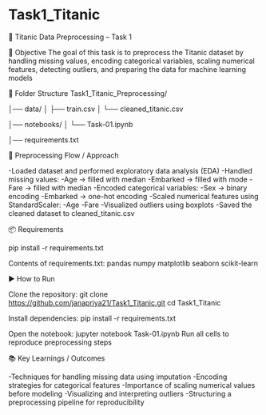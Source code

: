 # Task1_Titanic
🚢 Titanic Data Preprocessing – Task 1

🎯 Objective
The goal of this task is to preprocess the Titanic dataset by handling missing values, encoding categorical variables, scaling numerical features, detecting outliers, and preparing the data for machine learning models

📁 Folder Structure
Task1_Titanic_Preprocessing/

│── data/
│   ├── train.csv
│   └── cleaned_titanic.csv

│── notebooks/
│   └── Task-01.ipynb

│── requirements.txt


🔄 Preprocessing Flow / Approach

-Loaded dataset and performed exploratory data analysis (EDA)
-Handled missing values:
    -Age → filled with median
    -Embarked → filled with mode
    -Fare → filled with median 
-Encoded categorical variables:
    -Sex → binary encoding
    -Embarked → one-hot encoding
-Scaled numerical features using StandardScaler:
    -Age
    -Fare
-Visualized outliers using boxplots
-Saved the cleaned dataset to cleaned_titanic.csv

📦 Requirements

pip install -r requirements.txt

Contents of requirements.txt:
    pandas
    numpy
    matplotlib
    seaborn
    scikit-learn

▶️ How to Run

Clone the repository:
git clone https://github.com/janapriya21/Task1_Titanic.git
cd Task1_Titanic

Install dependencies:
pip install -r requirements.txt

Open the notebook:
jupyter notebook Task-01.ipynb
Run all cells to reproduce preprocessing steps

📚 Key Learnings / Outcomes

-Techniques for handling missing data using imputation
 -Encoding strategies for categorical features
-Importance of scaling numerical values before modeling
-Visualizing and interpreting outliers
-Structuring a preprocessing pipeline for reproducibility
